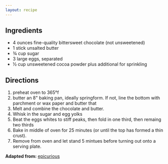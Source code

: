 ```yaml
---
layout: recipe
---
```

## Ingredients
 - 4 ounces fine-quality bittersweet chocolate (not unsweetened)
 - 1 stick unsalted butter
 - &frac34; cup sugar
 - 3 large eggs, separated
 - &frac12; cup unsweetened cocoa powder plus additional for sprinkling

## Directions
1. preheat oven to 365&deg;f
2. butter an 8" baking pan, ideally springform. If not, line the bottom with parchment or wax paper and butter that
3. Melt and combine the chocolate and butter.
4. Whisk in the sugar and egg yolks
5. Beat the eggs whites to stiff peaks, then fold in one third, then remaing two thirds
6. Bake in middle of oven for 25 minutes (or until the top has formed a thin crust).
7. Remove from oven and let stand 5 mintues before turning out onto a serving plate.


**Adapted from:** [epicurious](http://www.epicurious.com/recipes/food/views/flourless-chocolate-cake-14478)